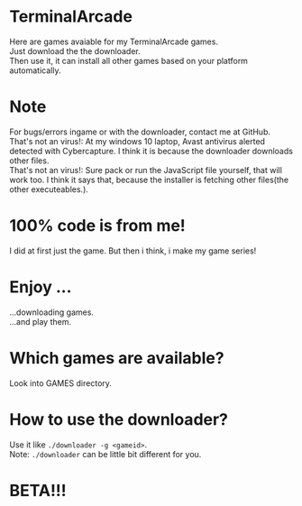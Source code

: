 # TerminalArcade
Here are games avaiable for my TerminalArcade games.<br />
Just download the the downloader.<br />
Then use it, it can install all other games based on your platform automatically.<br />

# Note
For bugs/errors ingame or with the downloader, contact me at GitHub.<br />
That's not an virus!: At my windows 10 laptop, Avast antivirus alerted detected with Cybercapture. I think it is because the downloader downloads other files.<br />
That's not an virus!: Sure pack or run the JavaScript file yourself, that will work too. I think it says that, because the installer is fetching other files(the other executeables.).

# 100% code is from me!
I did at first just the game. But then i think, i make my game series!<br />

# Enjoy ...
...downloading games.<br />
...and play them.<br />

# Which games are available?
Look into GAMES directory.<br />

# How to use the downloader?
Use it like `./downloader -g <gameid>`.<br />
Note: `./downloader` can be little bit different for you.<br />

# BETA!!!
